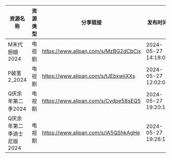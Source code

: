 | 资源名称            | 资源类型 | 分享链接                                 | 发布时间                |
| --------------- | ---- | ------------------------------------ | ------------------- |
| M末代厨娘2024       | 电视剧  | https://www.alipan.com/s/MzBG2dCbCix | 2024-05-27 14:18:08 |
| P破茧2_2024       | 电视剧  | https://www.alipan.com/s/tJEbxwiiXXs | 2024-05-27 12:02:08 |
| Q庆余年第二季2024     | 电视剧  | https://www.alipan.com/s/Cvdpe58sEQ5 | 2024-05-27 19:20:14 |
| Q庆余年第二季迪士尼版2024 | 电视剧  | https://www.alipan.com/s/iA5QShkAgHe | 2024-05-27 19:26:18 |
